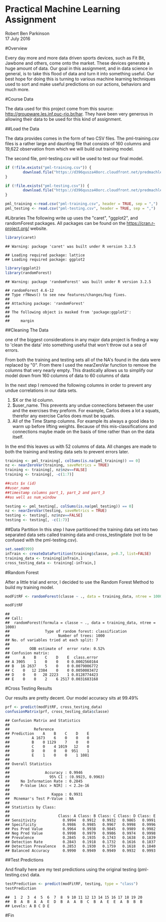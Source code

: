 # Practical  Machine Learning Assignment
Robert Ben Parkinson  
17 July 2016  

#Overview

Every day more and more data driven sports devices, such as Fit Bit, Jawbone and others, come onto the market. These devices generate a huge amount of data. Our goal in this assignment, and in data science in general, is to take this flood of data and turn it into something useful. Our best hope for doing this is turning to various machine learning techniques used to sort and make useful predictions on our actions, behaviors and much more.  

#Course Data

The data used for this project come from this source: http://groupware.les.inf.puc-rio.br/har. They have been very generous in allowing their data to be used for this kind of assignment.


##Load the Data

The data provides comes in the form of two CSV files. The pml-training.csv files is a rather large and daunting file that consists of 160 columns and 19,622 observation from which we will build out training model.

The second file, pml-testing.csv will be used to test our final model. 


```r
if (!file.exists("pml-training.csv")) {
        download.file("https://d396qusza40orc.cloudfront.net/predmachlearn/pml-training.csv", "pml-training.csv")
}

if (!file.exists("pml-testing.csv")) {
        download.file("https://d396qusza40orc.cloudfront.net/predmachlearn/pml-testing.csv", "pml-testing.csv")
}

pml_training <-read.csv("pml-training.csv", header = TRUE, sep = ",")
pml_testing <- read.csv("pml-testing.csv", header = TRUE, sep = ",")
```

#Libraries
The following write up uses the "caret", "ggplot2", and randomForest packages. All packages can be found on the https://cran.r-project.org/ website. 



```r
library(caret)
```

```
## Warning: package 'caret' was built under R version 3.2.5
```

```
## Loading required package: lattice
## Loading required package: ggplot2
```

```r
library(ggplot2)
library(randomForest)
```

```
## Warning: package 'randomForest' was built under R version 3.2.5
```

```
## randomForest 4.6-12
## Type rfNews() to see new features/changes/bug fixes.
## 
## Attaching package: 'randomForest'
## 
## The following object is masked from 'package:ggplot2':
## 
##     margin
```

##Cleaning The Data

one of the biggest considerations in any major data project is finding a way to 'clean the data' into something useful that won't throw out a sea of errors. 

From both the training and testing sets all of the NA's found in the data were replaced by "0". 
From there I used the nearZeroVar function to remove the columns that very nearly empty. This drastically allows us to simplify our model down from 160 columns of data to 60 columns of data

In the next step I removed the following columns in order to prevent any undue correlations in our data sets.

1. $X or the Id column. 
2. $user_name. This prevents any undue connections between the user and the exercises they preform. For example, Carlos does a lot a squats, therefor any exercise Carlos does must be squats. 
3. All of the Time Stamp columns. For example its always a good idea to warm up before lifting weights. Because of this mis-classifications and connections maybe made on the basis of time rather than on the data itself. 

In the end this leaves us with 52 columns of data. All changes are made to both the training and testing data sets to prevent errors later. 



```r
training <- pml_training[, colSums(is.na(pml_training)) == 0] 
nz <- nearZeroVar(training, saveMetrics = TRUE)
training <- training[, nz$nzv==FALSE]
training <- training[, -c(1:7)]

##cuts $x (id)
##user_name
##timestamp columns part_1, part_2 and part_3
##as well as num_window

testing <- pml_testing[, colSums(is.na(pml_testing)) == 0] 
nz <- nearZeroVar(testing, saveMetrics = TRUE)
testing <- testing[, nz$nzv==FALSE]
testing <- testing[, -c(1:7)]
```

##Data Partition
In this step I have partitioned the training data set into two separated data sets called training data and cross_testingdate (not to be confused with the pml-testing.csv). 



```r
set.seed(999)
inTrain <- createDataPartition(training$classe, p=0.7, list=FALSE)
training_data <- training[inTrain,]
cross_testing_data <- training[-inTrain,]
```

#Random Forest 

After a little trial and error, I decided to use the Random Forest Method to build my training model. 



```r
modFitRF <- randomForest(classe ~ ., data = training_data, ntree = 1000)

modFitRF
```

```
## 
## Call:
##  randomForest(formula = classe ~ ., data = training_data, ntree = 1000) 
##                Type of random forest: classification
##                      Number of trees: 1000
## No. of variables tried at each split: 7
## 
##         OOB estimate of  error rate: 0.52%
## Confusion matrix:
##      A    B    C    D    E  class.error
## A 3905    1    0    0    0 0.0002560164
## B   16 2637    5    0    0 0.0079006772
## C    0   12 2384    0    0 0.0050083472
## D    0    0   28 2223    1 0.0128774423
## E    0    0    2    6 2517 0.0031683168
```

#Cross Testing Results

Our results are pretty decent. Our model accuracy sits at 99.49%





```r
prf <- predict(modFitRF, cross_testing_data)
confusionMatrix(prf, cross_testing_data$classe)
```

```
## Confusion Matrix and Statistics
## 
##           Reference
## Prediction    A    B    C    D    E
##          A 1673    6    0    0    0
##          B    0 1129    7    0    0
##          C    0    4 1019   12    0
##          D    0    0    0  951    1
##          E    1    0    0    1 1081
## 
## Overall Statistics
##                                           
##                Accuracy : 0.9946          
##                  95% CI : (0.9923, 0.9963)
##     No Information Rate : 0.2845          
##     P-Value [Acc > NIR] : < 2.2e-16       
##                                           
##                   Kappa : 0.9931          
##  Mcnemar's Test P-Value : NA              
## 
## Statistics by Class:
## 
##                      Class: A Class: B Class: C Class: D Class: E
## Sensitivity            0.9994   0.9912   0.9932   0.9865   0.9991
## Specificity            0.9986   0.9985   0.9967   0.9998   0.9996
## Pos Pred Value         0.9964   0.9938   0.9845   0.9989   0.9982
## Neg Pred Value         0.9998   0.9979   0.9986   0.9974   0.9998
## Prevalence             0.2845   0.1935   0.1743   0.1638   0.1839
## Detection Rate         0.2843   0.1918   0.1732   0.1616   0.1837
## Detection Prevalence   0.2853   0.1930   0.1759   0.1618   0.1840
## Balanced Accuracy      0.9990   0.9949   0.9949   0.9932   0.9993
```


##Test Predictions

And finally here are my test predictions using the original testing (pml-testing.csv) data.


```r
testPrediction <- predict(modFitRF, testing, type = "class")
testPrediction
```

```
##  1  2  3  4  5  6  7  8  9 10 11 12 13 14 15 16 17 18 19 20 
##  B  A  B  A  A  E  D  B  A  A  B  C  B  A  E  E  A  B  B  B 
## Levels: A B C D E
```



#Fin



